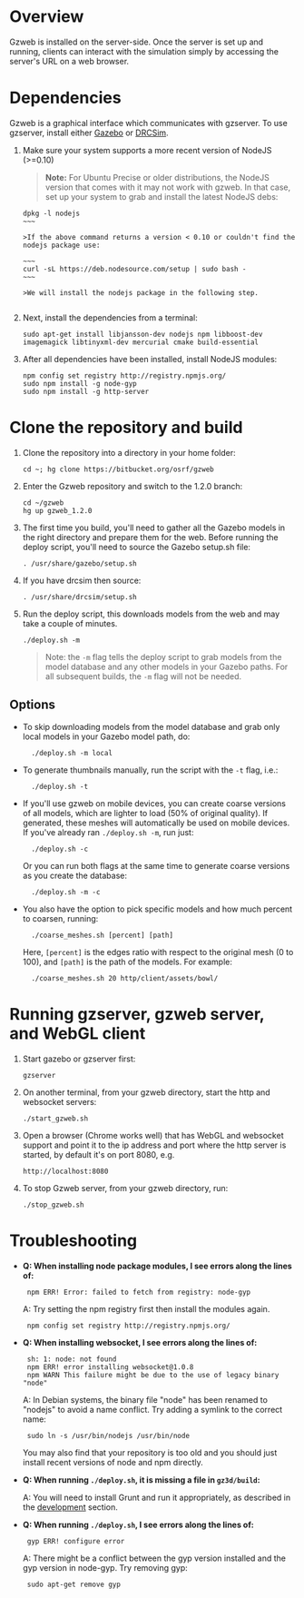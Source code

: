# Overview

Gzweb is installed on the server-side. Once the server is set up and running, clients can interact with the simulation simply by accessing the server's URL on a web browser.

# Dependencies

Gzweb is a graphical interface which communicates with gzserver. To use gzserver, install either [Gazebo](http://gazebosim.org/install) or [DRCSim](http://gazebosim.org/tutorials?tut=drcsim_install&cat=drcsim).

 1. Make sure your system supports a more recent version of NodeJS (>=0.10)

    >**Note:** For Ubuntu Precise or older distributions, the NodeJS version that comes with it may not work with gzweb. In that case, set up your system to grab and install the latest NodeJS debs:

    ~~~~
    dpkg -l nodejs
    ~~~

    >If the above command returns a version < 0.10 or couldn't find the nodejs package use:

    ~~~
    curl -sL https://deb.nodesource.com/setup | sudo bash -
    ~~~

    >We will install the nodejs package in the following step.
  
 1. Next, install the dependencies from a terminal:

    ~~~
    sudo apt-get install libjansson-dev nodejs npm libboost-dev imagemagick libtinyxml-dev mercurial cmake build-essential
    ~~~


 1. After all dependencies have been installed, install NodeJS modules:

    ~~~
    npm config set registry http://registry.npmjs.org/
    sudo npm install -g node-gyp
    sudo npm install -g http-server
    ~~~


# Clone the repository and build

 1. Clone the repository into a directory in your home folder:

    ~~~
    cd ~; hg clone https://bitbucket.org/osrf/gzweb
    ~~~

 1. Enter the Gzweb repository and switch to the 1.2.0 branch:

    ~~~
    cd ~/gzweb
    hg up gzweb_1.2.0
    ~~~

 1. The first time you build, you'll need to gather all the Gazebo models in the right directory and prepare them for the web. Before running the deploy script, you'll need to source the Gazebo setup.sh file:

    ~~~
    . /usr/share/gazebo/setup.sh
    ~~~

 1. If you have drcsim then source:

    ~~~
    . /usr/share/drcsim/setup.sh
    ~~~

 1. Run the deploy script, this downloads models from the web and may take a couple of minutes.

    ~~~
    ./deploy.sh -m
    ~~~

    >Note: the `-m` flag tells the deploy script to grab models from the model database and any other models in your Gazebo paths. For all subsequent builds, the `-m` flag will not be needed.

## Options

* To skip downloading models from the model database and grab only local models in your Gazebo model path, do:

        ./deploy.sh -m local

* To generate thumbnails manually, run the script with the `-t` flag, i.e.:

        ./deploy.sh -t

* If you'll use gzweb on mobile devices, you can create coarse versions of all models, which are lighter to load (50% of original quality). If generated, these meshes will automatically be used on mobile devices. If you've already ran `./deploy.sh -m`, run just:

        ./deploy.sh -c

    Or you can run both flags at the same time to generate coarse versions as you create the database:

        ./deploy.sh -m -c

* You also have the option to pick specific models and how much percent to coarsen, running:

        ./coarse_meshes.sh [percent] [path]

    Here, `[percent]` is the edges ratio with respect to the original mesh (0 to 100), and `[path]` is the path of the models. For example:

        ./coarse_meshes.sh 20 http/client/assets/bowl/

# Running gzserver, gzweb server, and WebGL client

1. Start gazebo or gzserver first:

    ~~~
    gzserver
    ~~~

1. On another terminal, from your gzweb directory, start the http and websocket servers:

    ~~~
    ./start_gzweb.sh
    ~~~

1. Open a browser (Chrome works well) that has WebGL and websocket support and point it to the ip address and port where the http server is started, by default it's on port 8080, e.g.

    ~~~
    http://localhost:8080
    ~~~

1. To stop Gzweb server, from your gzweb directory, run:

    ~~~
    ./stop_gzweb.sh
    ~~~

# Troubleshooting

 * **Q: When installing node package modules, I see errors along the lines of:**

        npm ERR! Error: failed to fetch from registry: node-gyp

    A: Try setting the npm registry first then install the modules again.

        npm config set registry http://registry.npmjs.org/

 * **Q: When installing websocket, I see errors along the lines of:**

        sh: 1: node: not found
        npm ERR! error installing websocket@1.0.8
        npm WARN This failure might be due to the use of legacy binary "node"

    A: In Debian systems, the binary file "node" has been renamed to "nodejs" to avoid a name conflict. Try adding a symlink to the correct name:

        sudo ln -s /usr/bin/nodejs /usr/bin/node

    You may also find that your repository is too old and you should just install recent versions of node and npm directly.

 * **Q: When running `./deploy.sh`, it is missing a file in `gz3d/build`:**

    A: You will need to install Grunt and run it appropriately, as described in the [development](http://gazebosim.org/tutorials?tut=gzweb_development) section.

 * **Q: When running `./deploy.sh`, I see errors along the lines of:**

        gyp ERR! configure error

    A: There might be a conflict between the gyp version installed and the gyp version in node-gyp. Try removing gyp:

        sudo apt-get remove gyp

